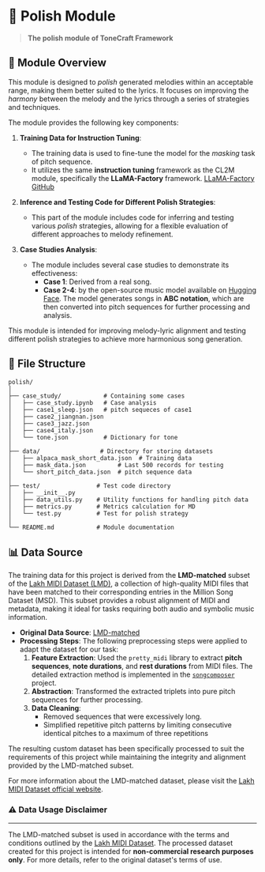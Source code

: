 <!--
 * @Author: panchang 20212121026@m.scnu.edu.cn
 * @Date: 2024-11-29 10:07:22
 * @LastEditors: panchang 20212121026@m.scnu.edu.cn
 * @LastEditTime: 2024-11-29 11:58:08
 * @FilePath: \music_generation\README.md
 * @Description: 这是默认设置,请设置`customMade`, 打开koroFileHeader查看配置 进行设置: https://github.com/OBKoro1/koro1FileHeader/wiki/%E9%85%8D%E7%BD%AE
-->
# 🌟 Polish Module

> **The polish module of ToneCraft Framework**




## 📝 Module Overview

This module is designed to *polish* generated melodies within an acceptable range, making them better suited to the lyrics. It focuses on improving the *harmony* between the melody and the lyrics through a series of strategies and techniques.

The module provides the following key components:

1. **Training Data for Instruction Tuning**: 
   - The training data is used to fine-tune the model for the *masking* task of pitch sequence.
   - It utilizes the same **instruction tuning** framework as the CL2M module, specifically the **LLaMA-Factory** framework. [LLaMA-Factory GitHub](https://github.com/hiyouga/LLaMA-Factory)


2. **Inference and Testing Code for Different Polish Strategies**: 
   - This part of the module includes code for inferring and testing various *polish* strategies, allowing for a flexible evaluation of different approaches to melody refinement.

3. **Case Studies Analysis**:
   - The module includes several case studies to demonstrate its effectiveness:
     - **Case 1**: Derived from a real song.
     - **Case 2-4**: by the open-source music model available on [Hugging Face](https://huggingface.co/sander-wood/text-to-music). The model generates songs in **ABC notation**, which are then converted into pitch sequences for further processing and analysis.

This module is intended for improving melody-lyric alignment and testing different polish strategies to achieve more harmonious song generation.




## 📂 File Structure


```plaintext
polish/
│
├── case_study/            # Containing some cases
│   ├── case_study.ipynb   # Case analysis
│   ├── case1_sleep.json   # pitch sequeces of case1
│   ├── case2_jiangnan.json
│   ├── case3_jazz.json
│   ├── case4_italy.json
│   └── tone.json          # Dictionary for tone
│
├── data/                 # Directory for storing datasets
│   ├── alpaca_mask_short_data.json  # Training data
│   ├── mask_data.json         # Last 500 records for testing
│   └── short_pitch_data.json  # pitch sequence data 
│
├── test/                # Test code directory
│   ├── __init__.py     
│   ├── data_utils.py    # Utility functions for handling pitch data
│   ├── metrics.py       # Metrics calculation for MD
│   └── test.py          # Test for polish strategy   
│
└── README.md            # Module documentation
```



## 📊 Data Source

The training data for this project is derived from the **LMD-matched** subset of the [Lakh MIDI Dataset (LMD)](https://colinraffel.com/projects/lmd/), a collection of high-quality MIDI files that have been matched to their corresponding entries in the Million Song Dataset (MSD). This subset provides a robust alignment of MIDI and metadata, making it ideal for tasks requiring both audio and symbolic music information.

- **Original Data Source**: [LMD-matched](https://colinraffel.com/projects/lmd/)
- **Processing Steps**: The following preprocessing steps were applied to adapt the dataset for our task:
  1. **Feature Extraction**: Used the `pretty_midi` library to extract **pitch sequences**, **note durations**, and **rest durations** from MIDI files. The detailed extraction method is implemented in the [`songcomposer`](https://github.com/pjlab-songcomposer/songcomposer/blob/main/finetune/mid_to_tuple.py) project.
  2. **Abstraction**: Transformed the extracted triplets into pure pitch sequences for further processing.
  3. **Data Cleaning**: 
     - Removed sequences that were excessively long.
     - Simplified repetitive pitch patterns by limiting consecutive identical pitches to a maximum of three repetitions

The resulting custom dataset has been specifically processed to suit the requirements of this project while maintaining the integrity and alignment provided by the LMD-matched subset.  

For more information about the LMD-matched dataset, please visit the [Lakh MIDI Dataset official website](https://colinraffel.com/projects/lmd/).



### ⚠️ Data Usage Disclaimer
---
The LMD-matched subset is used in accordance with the terms and conditions outlined by the [Lakh MIDI Dataset](https://colinraffel.com/projects/lmd/). The processed dataset created for this project is intended for **non-commercial research purposes only**. For more details, refer to the original dataset's terms of use.




